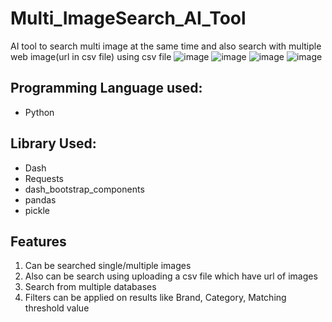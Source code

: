 # Multi_ImageSearch_AI_Tool
AI tool to search multi image at the same time and also search with multiple web image(url in csv file) using csv file 
![image](https://user-images.githubusercontent.com/40932902/204951623-6017a276-62f7-45a8-b3dc-74d2189c558b.png)
![image](https://user-images.githubusercontent.com/40932902/204951846-7940bb63-f3bd-46df-9d79-5217c2c7b0d6.png)
![image](https://user-images.githubusercontent.com/40932902/204952406-71857087-ca8c-4c74-bf2d-f30be00c281c.png)
![image](https://user-images.githubusercontent.com/40932902/204952214-e30b4128-12c8-44ad-ae19-fc5f938b6fcd.png)

## Programming Language used:
  - Python
  
## Library Used:
  - Dash
  - Requests
  - dash_bootstrap_components
  - pandas
  - pickle

## Features
  1. Can be searched single/multiple images
  2. Also can be search using uploading a csv file which have url of images
  3. Search from multiple databases
  4. Filters can be applied on results like Brand, Category, Matching threshold value
 
